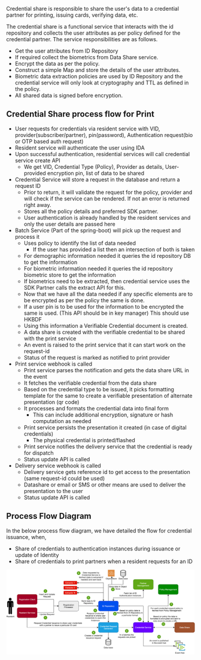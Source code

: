 Credential share is responsible to share the user's data to a credential partner for printing, issuing cards, verifying data, etc.

The credential share is a functional service that interacts with the id repository and collects the user attributes as per policy defined for the credential partner. The service responsibilities are as follows.

* Get the user attributes from ID Repository
* If required collect the biometrics from Data Share service.
* Encrypt the data as per the policy.
* Construct a simple Map and store the details of the user attributes.
* Biometric data extraction policies are used by ID Repository and the credential service will only look at cryptography and TTL as defined in the policy.
* All shared data is signed before encryption.

## Credential Share process flow for Print

* User requests for credentials via resident service with VID, provider(subscriber/partner), pin(password), Authentication request(bio or OTP based auth request)
* Resident service will authenticate the user using IDA
* Upon successful authentication, residential services will call credential service create API
	* We get VID, Credential Type (Policy), Provider as details, User-provided encryption pin, list of data to be shared
* Credential Service will store a request in the database and return a request ID
	* Prior to return, it will validate the request for the policy, provider and will check if the service can be rendered. If not an error is returned right away.
	* Stores all the policy details and preferred SDK partner.
	* User authentication is already handled by the resident services and only the user details are passed here
* Batch Service (Part of the spring-boot) will pick up the request and process it
	* Uses policy to identify the list of data needed
		* If the user has provided a list then an intersection of both is taken
	* For demographic information needed it queries the id repository DB to get the information
	* For biometric information needed it queries the id repository biometric store to get the information
	* If biometrics need to be extracted, then credential service uses the SDK Partner calls the extract API for this.
	* Now that we have all the data needed if any specific elements are to be encrypted as per the policy the same is done.
	* If a user pin is to be used for the information to be encrypted the same is used. (This API should be in key manager) This should use HKBDF
	* Using this information a Verifiable Credential document is created.
	* A data share is created with the verifiable credential to be shared with the print service
	* An event is raised to the print service that it can start work on the request-id
	* Status of the request is marked as notified to print provider
* Print service webhook is called
	* Print service parses the notification and gets the data share URL in the event
	* It fetches the verifiable credential from the data share
	* Based on the credential type to be issued, it picks formatting template for the same to create a verifiable presentation of alternate presentation (qr code)
	* It processes and formats the credential data into final form
		* This can include additional encryption, signature or hash computation as needed
	* Print service persists the presentation it created (in case of digital credentials)
		* The physical credential is printed/flashed
	* Print service notifies the delivery service that the credential is ready for dispatch
	* Status update API is called
* Delivery service webhook is called
	* Delivery service gets reference id to get access to the presentation (same request-id could be used)
	* Datashare or email or SMS or other means are used to deliver the presentation to the user
	* Status update API is called
	
## Process Flow Diagram

In the below process flow diagram, we have detailed the flow for credential issuance, when,

* Share of credentials to authentication instances during issuance or update of Identity
* Share of credentials to print partners when a resident requests for an ID

![](_images/id_repo/credential-share.png)

